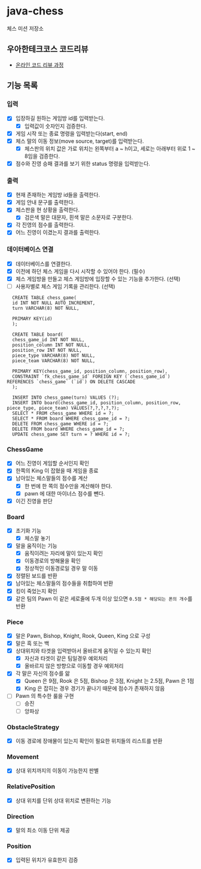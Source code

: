 # java-chess

체스 미션 저장소

## 우아한테크코스 코드리뷰

- [온라인 코드 리뷰 과정](https://github.com/woowacourse/woowacourse-docs/blob/master/maincourse/README.md)

## 기능 목록

### 입력

- [x] 입장하길 원하는 게임방 id를 입력받는다.
  - [x] 입력값이 숫자인지 검증한다.
- [x] 게임 시작 또는 종료 명령을 입력받는다(start, end)
- [x] 체스 말의 이동 정보(move source, target)를 입력받는다.
    - [x] 체스판의 위치 값은 가로 위치는 왼쪽부터 a ~ h이고, 세로는 아래부터 위로 1 ~ 8임을 검증한다.
- [x] 점수와 진영 승패 결과를 보기 위한 status 명령을 입력받는다.

### 출력

- [x] 현재 존재하는 게임방 id들을 출력한다.
- [x] 게임 안내 문구를 출력한다.
- [x] 체스판을 현 상황을 출력한다.
    - [x] 검은색 말은 대문자, 흰색 말은 소문자로 구분한다.
- [x] 각 진영의 점수를 출력한다.
- [x] 어느 진영이 이겼는지 결과를 출력한다.

### 데이터베이스 연결

- [x] 데이터베이스를 연결한다.
- [x] 이전에 하던 체스 게임을 다시 시작할 수 있어야 한다. (필수)
- [x] 체스 게임방을 만들고 체스 게임방에 입장할 수 있는 기능을 추가한다. (선택)
- [ ] 사용자별로 체스 게임 기록을 관리한다. (선택)

```
  CREATE TABLE chess_game(
  id INT NOT NULL AUTO_INCREMENT,
  turn VARCHAR(8) NOT NULL,
  
  PRIMARY KEY(id)
  );

  CREATE TABLE board(
  chess_game_id INT NOT NULL,
  position_column INT NOT NULL,
  position_row INT NOT NULL,
  piece_type VARCHAR(8) NOT NULL,
  piece_team VARCHAR(8) NOT NULL,
  
  PRIMARY KEY(chess_game_id, position_column, position_row),
  CONSTRAINT `fk_chess_game_id` FOREIGN KEY (`chess_game_id`) REFERENCES `chess_game` (`id`) ON DELETE CASCADE
  );

  INSERT INTO chess_game(turn) VALUES (?);
  INSERT INTO board(chess_game_id, position_column, position_row, piece_type, piece_team) VALUES(?,?,?,?,?);
  SELECT * FROM chess_game WHERE id = ?;
  SELECT * FROM board WHERE chess_game_id = ?;
  DELETE FROM chess_game WHERE id = ?;
  DELETE FROM board WHERE chess_game_id = ?;
  UPDATE chess_game SET turn = ? WHERE id = ?;
```

### ChessGame

- [x] 어느 진영이 게임할 순서인지 확인
- [x] 한쪽의 King 이 잡혔을 때 게임을 종료
- [x] 남아있는 체스말들의 점수를 계산
    - [x] 한 번에 한 쪽의 점수만을 계산해야 한다.
    - [x] pawn 에 대한 마이너스 점수를 뺀다.
- [x] 이긴 진영을 판단

### Board

- [x] 초기화 기능
    - [x] 체스말 놓기
- [x] 말을 움직이는 기능
    - [x] 움직이려는 자리에 말이 있는지 확인
    - [x] 이동경로의 방해물을 확인
    - [x] 정상적인 이동경로일 경우 말 이동
- [x] 정렬된 보드를 반환
- [x] 남아있는 체스말들의 점수들을 취합하여 반환
- [x] 킹이 죽었는지 확인
- [x] 같은 팀의 Pawn 이 같은 세로줄에 두개 이상 있으면 `0.5점 * 해당되는 폰의 개수`를 반환

### Piece

- [X] 말은 Pawn, Bishop, Knight, Rook, Queen, King 으로 구성
- [X] 말은 흑 또는 백
- [X] 상대위치와 타겟을 입력받아서 올바르게 움직일 수 있는지 확인
    - [X] 자신과 타겟이 같은 팀일경우 예외처리
    - [X] 올바르지 않은 방향으로 이동할 경우 예외처리
- [x] 각 말은 자신의 점수를 앎
    - [x] Queen 은 9점, Rook 은 5점, Bishop 은 3점, Knight 는 2.5점, Pawn 은 1점
    - [x] King 은 잡히는 경우 경기가 끝나기 때문에 점수가 존재하지 않음
- [ ] Pawn 의 특수한 룰을 구현
    - [ ] 승진
    - [ ] 앙파상

### ObstacleStrategy

- [x] 이동 경로에 장애물이 있는지 확인이 필요한 위치들의 리스트를 반환

### Movement

- [X] 상대 위치까지의 이동이 가능한지 판별

### RelativePosition

- [x] 상대 위치를 단위 상대 위치로 변환하는 기능

### Direction

- [x] 말의 최소 이동 단위 제공

### Position

- [x] 입력된 위치가 유효한지 검증


